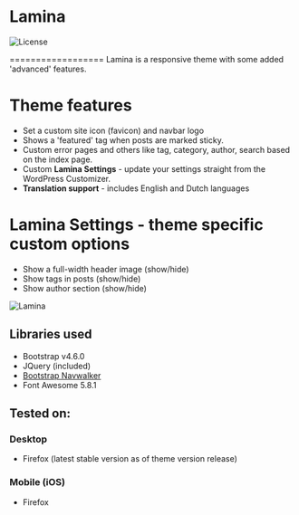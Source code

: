 # Lamina
![License](https://img.shields.io/github/license/spookthemes/lamina-wordpress-theme?style=flat-square)

==================
Lamina is a responsive theme with some added 'advanced' features.

# Theme features
- Set a custom site icon (favicon) and navbar logo
- Shows a 'featured' tag when posts are marked sticky.
- Custom error pages and others like tag, category, author, search based on the index page.
- Custom **Lamina Settings** - update your settings straight from the WordPress Customizer.
- **Translation support** - includes English and Dutch languages

# Lamina Settings - theme specific custom options
- Show a full-width header image (show/hide)
- Show tags in posts (show/hide)
- Show author section (show/hide)

![Lamina](https://github.com/spookthemes/lamina-wordpress-theme/raw/master/screenshot.png)

## Libraries used
- Bootstrap v4.6.0
- JQuery (included)
- [Bootstrap Navwalker](https://github.com/wp-bootstrap/wp-bootstrap-navwalker)
- Font Awesome 5.8.1

## Tested on:

### Desktop
- Firefox (latest stable version as of theme version release)

### Mobile (iOS)
- Firefox
